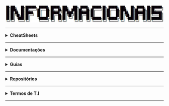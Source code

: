 <div align="Center"> 
<a 
  href="https://github.com/n3ur0cr45h/Informacionais/blob/main/Informacionais.jpg"> <img src="https://raw.githubusercontent.com/n3ur0cr45h/Informacionais/main/Informacionais.jpg">
</a>
</div>

----

<details>
  <summary><b> CheatSheets </b></summary>
<div align="Center"> 
<br>

| Título | Descrição | URL |
|--------|-----------|-----|
| OWASP Deserialization Cheat Sheet                      | Fornece práticas recomendadas e medidas de segurança para proteger sistemas contra vulnerabilidades de desserialização. | [Link](https://cheatsheetseries.owasp.org/cheatsheets/Deserialization_Cheat_Sheet.html) |
| OWASP XML External Entity (XXE) Prevention Cheat Sheet | Oferece técnicas e melhores práticas para prevenir vulnerabilidades de XML External Entity (XXE). | [Link](https://github.com/OWASP/CheatSheetSeries/blob/master/cheatsheets/XML_External_Entity_Prevention_Cheat_Sheet.md) |
| PentestMonkey Reverse Shell Cheat Sheet                | Fornece exemplos de como criar shells reversos em diversos sistemas operacionais, usados em testes de penetração. | [Link](https://web.archive.org/web/20200901140719/http://pentestmonkey.net/cheat-sheet/shells/reverse-shell-cheat-sheet) |
| PayloadsAllTheThings Command Injection Payload List    | Repositório com payloads para explorar falhas de injeção de comandos.                                             | [Link](https://github.com/payloadbox/command-injection-payload-list) |
| OWASP Password Storage Cheat Sheet | Diretrizes sobre como armazenar senhas de forma segura, incluindo técnicas de hashing seguro.                                         | [Link](https://cheatsheetseries.owasp.org/cheatsheets/Password_Storage_Cheat_Sheet.html) |
| PayloadsAllTheThings Reverse Shell Cheat Sheet          | Fornece um conjunto de exemplos de payloads de reverse shell para testes de penetração.                          | [Link](https://github.com/swisskyrepo/PayloadsAllTheThings/blob/master/Methodology%20and%20Resources/Reverse%20Shell%20Cheatsheet.md) |

</div> 
</details>

----

<details>
  <summary><b> Documentações </b></summary>
<div align="Center"> 
<br>

| Título                                | Descrição                                                                              | URL |
|---------------------------------------|----------------------------------------------------------------------------------------|---------------------------------------------------------------------------|
| Como o HTTPS Funciona                 | Explica como o HTTPS funciona e a segurança envolvida.                                 | [Link](https://robertheaton.com/2014/03/27/how-does-https-actually-work/) |
| Comunicação entre PC e Celular        | Guia sobre como usar o Android Debug Bridge (ADB) para comunicação entre PC e celular. | [Link](https://developer.android.com/tools/adb)                           |
| Modificar Fontes de Aplicativos       | Como usar o Android Studio para modificar fontes em aplicativos Android.               | [Link](https://developer.android.com/studio/)                             |
| Engenharia Reversa de APK's           | Ferramenta para engenharia reversa de APK's para análise de segurança.                 | [Link](https://apktool.org/)                                              |
| Desenvolvimento de API                | Ferramenta para o design, documentação e testes de APIs.                               | [Link](https://swagger.io/)                                               |
| Wfuzz                                 | Ferramenta para fuzzing de web applications, muito usada em testes de segurança.       | [Link](https://wfuzz.readthedocs.io/en/latest/)                           |

</div> 
</details>

----

<details>
  <summary><b> Guias </b></summary>
<div align="Center"> 
<br>

| Título                              | Descrição                                                                                                            | URL                                                                                         | 
| ------------------------------------| ---------------------------------------------------------------------------------------------------------------------| --------------------------------------------------------------------------------------------| 
| OWASP Code Review Guide             | Práticas de revisão para códigos-fonte, identificando e corrigindo vulnerabilidades de segurança em aplicações.      | [Link](https://owasp.org/www-project-code-review-guide/)                                    | 
| OWASP PHP Object Injection          | Explica sobre a vulnerabilidade de Injeção de Objetos PHP e como mitigá-la em aplicações.                            | [Link](https://owasp.org/www-community/vulnerabilities/PHP_Object_Injection)                | 
| OWASP Mobile Security Testing Guide | Guia de testes de segurança para aplicações móveis, abordando técnicas e ferramentas para mitigar vulnerabilidades.  | [Link](https://github.com/OWASP/owasp-mastg)                                                | 
| OWASP Web Security Testing Guide    | Documento com práticas e testes de segurança para aplicações web, abordando diferentes tipos de ameaças.             | [Link](https://github.com/OWASP/wstg/)                                                      | 
| Android Manifest Guide              | Guia oficial para trabalhar com o arquivo AndroidManifest.xml, configurando as permissões e componentes da aplicação.| [Link](https://developer.android.com/guide/topics/manifest/manifest-intro)                  | 

</div> 
</details>

----

<details>
  <summary><b> Repositórios </b></summary>
<div align="Center"> 
<br>

| Título | Descrição | URL |  
| --- | --- | --- |  
| HashiCorp Vault | Sistema de gerenciamento de segredos para proteger dados sensíveis, como chaves de API e credenciais. | [Link](https://github.com/hashicorp/vault/) |  
| Duo Labs Secret Bridge | Ferramenta para auxiliar na integração segura de segredos e dados sensíveis entre diferentes serviços. | [Link](https://github.com/duo-labs/secret-bridge/) |  
| Pastebin Scraper | Ferramenta para buscar dados expostos no Pastebin, identificando segredos e credenciais. | [Link](https://github.com/streaak/pastebin-scraper/) |  
| TruffleHog | Ferramenta de segurança que pesquisa repositórios Git para segredos expostos como chaves de API e credenciais. | [Link](https://github.com/trufflesecurity/trufflehog) |  
| Gitleaks | Ferramenta para escanear repositórios Git em busca de segredos expostos e dados sensíveis. | [Link](https://github.com/gitleaks/gitleaks) |  
| LinEnum | Script para escaneamento e coleta de informações de segurança sobre sistemas Linux. | [Link](https://github.com/rebootuser/LinEnum/blob/master/LinEnum.sh) |  
| LinkFinder | Ferramenta para encontrar links e URLs em arquivos JavaScript. | [Link](https://github.com/GerbenJavado/LinkFinder/) |  
| Objection | Framework de segurança para manipular e explorar apps móveis, com foco em bypass de segurança. | [Link](https://github.com/sensepost/objection/) |  
| GTFOBins | Repositório de comandos úteis para explorar sistemas, com foco em bypasses e técnicas de escalonamento de privilégios. | [Link](https://gtfobins.github.io/) |  
| Mobile Security Framework (MobSF) | Framework para análise de segurança de aplicações móveis, incluindo avaliação de risco e vulnerabilidades. | [Link](https://github.com/MobSF/Mobile-Security-Framework-MobSF/) |  
| GraphQL Playground | Interface de desenvolvimento para testar e explorar APIs GraphQL. | [Link](https://github.com/graphql/graphql-playground/) |  
| American Fuzzy Lop (AFL) | Ferramenta de fuzzing para detectar falhas de segurança em softwares. | [Link](https://github.com/google/AFL/) |  
| Wfuzz | Ferramenta de fuzzing para testar aplicações web em busca de vulnerabilidades. | [Link](https://github.com/xmendez/wfuzz/) |  
| Big List of Naughty Strings | Lista de strings potencialmente perigosas, usadas para testar segurança de aplicações. | [Link](https://github.com/minimaxir/big-list-of-naughty-strings/) |  
| FuzzDB | Repositório contendo dicionários e payloads para testes de fuzzing, usados em segurança de aplicativos e infraestrutura. | [Link](https://github.com/fuzzdb-project/fuzzdb/) |  
| Sublist3r | Ferramenta para realizar reconhecimento de subdomínios na web. | [Link](https://github.com/aboul3la/Sublist3r/) |  
| FFUF | Ferramenta de fuzzing para realizar ataques de força bruta em diretórios e arquivos web. | [Link](https://github.com/ffuf/ffuf) |  
| Command Injection Payload List | Lista de payloads para ataques de injeção de comandos em sistemas. | [Link](https://github.com/payloadbox/command-injection-payload-list) |  
| WhatBreach | Ferramenta para verificar vazamentos de dados e credenciais em diferentes fontes. | [Link](https://github.com/Ekultek/WhatBreach) |  
| LeakLooker | Ferramenta para detectar dados sensíveis e credenciais expostas em repositórios. | [Link](https://github.com/woj-ciech/LeakLooker) |  
| Buster | Ferramenta para automação de resolução de CAPTCHA, especialmente usada em testes de segurança. | [Link](https://github.com/sham00n/buster) |  
| Scavenger | Ferramenta de segurança para escanear e identificar informações sensíveis e vulnerabilidades em repositórios. | [Link](https://github.com/rndinfosecguy/Scavenger) |  
| Pwndb | Banco de dados de credenciais comprometidas, utilizado para verificar vazamentos de dados. | [Link](https://github.com/davidtavarez/pwndb) |  
| Social Engineer Toolkit | Conjunto de ferramentas para realizar ataques de engenharia social e testes de segurança em organizações. | [Link](https://github.com/trustedsec/social-engineer-toolkit) |  
| BeEF (Browser Exploitation Framework) | Framework para exploração de navegadores com foco em atacar vulnerabilidades de segurança na web. | [Link](https://github.com/beefproject/beef) |  
| Sysmon Config | Configurações para monitoramento e coleta de dados do Sysmon para análise de segurança. | [Link](https://github.com/SwiftOnSecurity/sysmon-config) |  
| SysmonConfig Export | Configuração XML do Sysmon para exportação e análise. | [Link](https://github.com/ion-storm/sysmon-config/blob/develop/sysmonconfig-export.xml) |  
| qBittorrent Base32 to Base16 Hash Conversion | Guia para converter hashes base32 para base16 no qBittorrent. | [Link](https://github.com/qbittorrent/qBittorrent/wiki/How-to-convert-base32-to-base16-info-hashes) |

</div> 
</details>

----

<details>
  <summary><b> Termos de T.I </b></summary>
<div align="Center"> 
<br>

| Sigla / Termo                 | Descrição                                                                                                                                              |
|-------------------------------|--------------------------------------------------------------------------------------------------------------------------------------------------------|
| AC                             | Corrente Alternada (Energia fornecida através da rede elétrica)                                                                                       |
| ACLs                           | Access Control List                                                                                                                                   |
| ADK                            | Assessment and Deployment Kit - Ferramentas que ajudam os profissionais de TI a implantarem e gerenciarem sistemas operacionais                        |
| ADS                            | Alternate Data Stream                                                                                                                                  |
| AJAX                           | Asynchronous JavaScript                                                                                                                                 |
| APIPA                          | Automatic Private IP Addressing - Quando um cliente não consegue acessar o DHCP, ele se atribui um IP                                                |
| ARM                            | Advanced Risc Machine                                                                                                                                  |
| ARP                            | Address Resolution Protocol                                                                                                                            |
| ASCII                          | American Standard Code for Information Interchange                                                                                                    |
| ATA                            | Advanced Technology Attachment - Padrão de interface para conexão de dispositivos de armazenamento.                                                  |
| AWS                            | Amazon Web Services                                                                                                                                     |
| BAM                            | Background Activity Monitor - Rastreia e gerencia os processos executados em segundo plano                                                            |
| BCP                            | Business Continuity Plan - Sistema de prevenção e recuperação de potenciais ameaças para uma organização                                             |
| BGP                            | Border Gateway Protocol - Gerencia o roteamento dos pacotes entre roteadores - de rede em rede                                                        |
| BIA                            | Business Impact Analysis - Processo que determina e avalia os efeitos potenciais de uma interrupção para operações críticas de negócios                |
| BIOS                           | Basic Input Output System                                                                                                                              |
| BMC                            | Baseboard Management Controller - Controlador que permite o gerenciamento remoto de hardware                                                           |
| BSoD                           | Blue Screen of Death                                                                                                                                   |
| BTU                            | British Thermal Units - Unidade de energia usada para quantificar calor                                                                              |
| BYOD                           | Bring Your Own Device - Funcionários podem usar seus próprios dispositivos pessoais para trabalhar                                                    |
| Botnet                         | Máquinas comprometidas onde o atacante as manipula através de C2 para atacar (DDoS)                                                                   |
| CAPEX                          | Capital Expenditures                                                                                                                                   |
| CAS                            | Column Access Strobe                                                                                                                                   |
| CDP                            | Continuous Data Protection - Sistema de backup e recuperação que garante que os dados são copiados em tempo real                                      |
| CISC                           | Complex Instruction Set Computing                                                                                                                     |
| CMOS                           | Complementary Metal Oxide Semiconductor                                                                                                                |
| CMS                            | Content Management Service                                                                                                                             |
| COOP                           | Continuity of Operations - Prontidão para continuar performando trabalhos importantes, mesmo quando atingido por um evento negativo                   |
| CRU                            | Customer Replaceable Units - Peças facilmente trocáveis pelo cliente                                                                                  |
| CSP                            | Cloud Service Provider                                                                                                                                  |
| DAI                            | Dynamic Address Inspection - Configuração que previne spoofing de endereços na camada 2                                                                |
| DAM                            | Desktop Activity Moderator - Rastreia e registra as atividades do usuário no computador                                                               |
| DAS                            | Direct Attached Storage - Armazenamento conectado diretamente no servidor                                                                             |
| DC                             | Direct Current (Corrente Direta) - Energia fornecida através de baterias                                                                              |
| DC (Servidor)                  | Domain Controller - Processa requisições para autenticar usuários dentro do domínio de rede                                                           |
| DDR                            | Double Data Rate                                                                                                                                       |
| DDoS                           | Distributed Denial of Service - Vários zumbis inundando o alvo para desestabilizá-lo                                                                  |
| DFIR                           | Digital Forensics and Incident Response - Campo que coleciona artefatos de dispositivos digitais para investigar incidentes                             |
| DFSR                           | Distributed File System Replication - Serviço que sincroniza conteúdo de pastas entre servidores                                                      |
| DHCP                           | Dynamic Host Configuration Protocol                                                                                                                    |
| DMA                            | Direct Memory Access - Tecnologia que permite hardwares transferirem dados entre si sem envolver a CPU                                                |
| DNS                            | Domain Name Service                                                                                                                                     |
| DR                             | Disaster Recovery                                                                                                                                       |
| DRAM                           | Dynamic RAM                                                                                                                                           |
| DRM                            | Digital Rights Management - Tecnologia que gerencia e controla dados de usuários não autorizados. (proteção a direitos)                                |
| DS                             | Directory Service - Um banco de dados centralizado na rede, que pode conter pastas compartilhadas, usuários, grupos e etc...                             |
| DSC                            | Desired State Configuration                                                                                                                             |
| DSRM                           | Directory Services Restore Mode                                                                                                                         |
| DoD                            | Department of Defense                                                                                                                                   |
| DoS                            | Denial of Service - Inundação de pacotes para desestabilizar o alvo                                                                                   |
| ECC                            | Error Correcting Code                                                                                                                                   |
| EDR                            | EndPoint Detection and Response                                                                                                                         |
| ESD                            | Electrostatic Discharge - Descarga Eletrostática - Transferência de carga entre dois corpos com diferentes potenciais elétricos                        |
| ESE (Banco de Dados / Sistema Operacional) | Extensible Storage Device                                                                                                                              |
| FAT                            | File Allocation Table - Sistema de Arquivos do Windows, não sendo o padrão mais usado                                                                  |
| FC                             | Fibre Channel - Tecnologia de rede de alta velocidade usada principalmente em armazenamento em rede                                                   |
| FRU                            | Field Replaceable Unit - Peças trocáveis por técnicos/profissionais                                                                                   |
| FTP                            | File Transfer Protocol                                                                                                                                  |
| GPO                            | Group Policy Object - Conjunto de configurações de política de grupo no Windows                                                                        |
| GPT                            | Guid Partition Table                                                                                                                                   |
| GPU                            | Graphical Processing Unit                                                                                                                                 |
| HA                             | High Availability                                                                                                                                       |
| HBA                            | Host Bus Adapter - Adaptador para adicionar mais conexões buses no computador                                                                          |
| HCL                            | Hardware Compatibility Lists - Providencia detalhes sobre hardwares específicos suportados por um SO servidor                                          |
| HDD                            | Hard Disk Drive - Disco rígido, dispositivo de armazenamento de dados magnéticos.                                                                    |
| HID                            | Human Interface Devices - Dispositivos como teclados, mouses...                                                                                       |
| HSM                            | Hierarchical Storage Management - Sistema de gerenciamento de armazenamento hierárquico                                                                |
| HTTP                           | HyperText Transfer Protocol 80 - Protocolo usado na comunicação entre navegador e web server, transfere dados em texto claro                           |
| HTTPS                          | HyperText Transfer Protocol Secure 443 - Utiliza SSL e TLS para criptografar dados e transferir as informações entre navegador e server                |
| HVAC                           | Heating / Ventilation / Air Conditioning                                                                                                               |
| Hypervisor                     | Virtualization Software                                                                                                                                 |
| IC                             | Integrated Circuits - Circuito feito de componentes eletrônicos, como resistores, capacitores e transistores                                            |
| IDE                            | Integrated Drive Electronics - Interface antiga para conexão de dispositivos de armazenamento.                                                        |
| IDF                            | Intermediary Distribution Frame                                                                                                                         |
| IEEE                           | Institute of Electrical and Electronics Engineers                                                                                                       |
| IMAP (E-Mail)                  | Internet Message Access Protocol                                                                                                                       |
| IOPS                           | Input / Output Operations per Second                                                                                                                   |
| IP                             | Internet Protocol                                                                                                                                      |
| IP KVM                         | IP Keyboard, Video, Mouse - Permite controle remoto de um computador ou servidor através da rede                                                     |
| IPMI                           | Intelligent Platform Management Interface - Interface para gerenciamento remoto de hardware de servidores                                              |
| IPSec                          | Internet Protocol Security                                                                                                                             |
| ISO                            | Open Source Interconnection                                                                                                                             |
| IoT                            | Internet of Things                                                                                                                                      |
| JSON                           | JavaScript Object Notation                                                                                                                              |
| KMS                            | Key Management Service - Permite as empresas licenciarem softwares windows dentro da rede                                                             |
| KQL                            | Kibana Query Language                                                                                                                                   |
| KVM                            | Keyboard, Video, Mouse                                                                                                                                  |
| KVM Switch                     | Switch que permite conectar um conjunto de periféricos para controlar múltiplas máquinas                                                                |
| LDAP                           | Lightweight Directory Access Protocol - Protocolo que permite acessar recursos dentro de uma rede                                                     |
| LFF                            | Large Form Factor - Fator de forma grande, geralmente usado para discos rígidos.                                                                       |
| LOLBAS                   | Living Off The Land Binaries, Scripts and Libraries                                                                                                   |
| LOM                       | Lights-Out Management - Tecnologia que permite a administração remota de servidores mesmo quando desligados.                                          |
| LRU                       | Least Recently Used                                                                                                                                   |
| LUN                       | Logical Unit Numbers - Número usado para identificar uma unidade lógica relacionada ao armazenamento de computador                                     |
| MAC                       | Media Access Control                                                                                                                                   |
| MBR                       | Master Boot Record - Primeiro setor de armazenamento que possui dados especiais sobre o SO, usado para iniciar o PC                                  |
| MDF                       | Main Distribution Frame                                                                                                                                 |
| MDM                       | Mobile Device Management - Permite administradores controlarem, protegerem e inserir políticas nos dispositivos móveis                                 |
| MFT                       | Master File Table - Banco de dados no NTFS que armazena informação de todos os arquivos e diretórios no volume NTFS                                    |
| MHz                       | Megahertz                                                                                                                                             |
| MIB                       | Management Information Base - Base de informações de gerenciamento utilizada por protocolos como SNMP.                                               |
| MIME                      | Multipurpose Internet Mail Extensions                                                                                                                 |
| MMC                       | Microsoft Management Console - Framework que hospeda ferramentas administrativas chamadas SNAP-INS                                                    |
| MRU                       | Most Recently Used                                                                                                                                     |
| MTBF                      | Mean Time Between Failures - Normalmente associado a hardware, tempo médio de vida até ocorrer falhas                                                |
| MTTR                      | Mean Time to Repair - Medida de tempo que expressa, em média, quanto tempo leva para componentes voltarem ao normal                                   |
| Multihomed                | Servidor que possui mais de uma placa de rede                                                                                                        |
| NAC                       | Network Access Control - Abordagem de segurança que restringe acesso a recursos na rede                                                               |
| NAS                       | Network Attached Storage - Armazenamento através da rede                                                                                             |
| NAT                       | Network Address Translation                                                                                                                           |
| NEMA                      | National Electronic Manufacturers Association                                                                                                         |
| NFS                       | Network File System - Protocolo que permite usuários em computadores clientes acessarem arquivos na rede                                               |
| NIC                       | Network Interface Card - Placa de Rede usada para conexões                                                                                           |
| NIC Teaming               | Agrupar placas de rede para balancear cargas ou melhorar o throughput                                                                                 |
| NIST                      | National Institute of Standards and Technology                                                                                                        |
| NLA                       | Network Level Authentication - Método de autenticação para conexões remotas no Windows.                                                              |
| NLB                       | Network Load Balancing                                                                                                                                |
| NOS                       | Network Operating System - Sistema operacional focado em gerenciar e facilitar as comunicações entre um grupo de computadores                           |
| NTFS                      | New Technology File System - Sistema de arquivos que possui mais segurança, confiança e capacidade de recuperação                                      |
| NTLM                      | New Technology LAN Manager - Suite de Protocolos de Segurança, ofertados pela Microsoft (SSO)                                                        |
| NTP                       | Network Time Protocol - Protocolo que sincroniza os relógios dos dispositivos na rede, com um relógio de referência                                   |
| OEM Hardware              | Original Equipment Manufacturer Hardware - Hardware produzido por um fabricante original para uso em seus sistemas.                                  |
| OPEX                      | Operating Expenditures                                                                                                                                 |
| OSINT                     | Open Source Intelligence                                                                                                                               |
| OU                        | Organizational Unit - Unidade organizacional, uma unidade dentro de um domínio do Active Directory.                                                  |
| P2P                       | Person to Person                                                                                                                                      |
| P2V                       | Physical To Virtual - Conversão de um computador/servidor físico para um ambiente virtual                                                             |
| PCB                       | Printed Circuit Board                                                                                                                                  |
| PCI                       | Peripheral Component Interconnect - Padrão de placa de expansão antiga                                                                              |
| PCI-X                     | PCI Extended - Melhora das taxas de transferência do PCI                                                                                             |
| PCIe                      | PCI Express - Melhora das taxas de transferência de PCI e PCI-X                                                                                      |
| PKI                       | Public Key Infrastructure - Gerenciamento de criptografia e certificados digitais                                                                    |
| POODLE                    | Padding Oracle on Downgraded Legacy Encryption                                                                                                        |
| POP (E-Mail)              | Post Office Protocol                                                                                                                                   |
| PXE                       | PreBoot Execution Environment - Interface Cliente-Servidor que permite computadores bootarem de uma conexão de rede                                    |
| PnP                       | Plug and Play - Inserir ou retirar um componente com o sistema ativo e ser reconhecido no mesmo instante                                              |
| Power Distribution Unit   | Dispositivo que distribui energia elétrica para equipamentos dentro de um data center                                                                 |
| Powershell DSC            | PowerShell Desired State Configuration - Ferramenta de configuração e gerenciamento de estado desejado do PowerShell.                                  |
| QoS                       | Quality of Service                                                                                                                                     |
| RAID                      | Redundant Array of Inexpensive / Independent Discs                                                                                                   |
| RAM                       | Random Access Memory                                                                                                                                   |
| RATs                      | Remote Access Trojans                                                                                                                                |
| RDP                       | Remote Desktop Protocol - Protocolo para acesso remoto a sistemas Windows.                                                                            |
| RFC                       | Request for Comments - Criação de Padrões                                                                                                              |
| RFID                      | Radio Frequency Identification - Tecnologia de identificação por radiofrequência.                                                                   |
| RID                       | Relative Identifier - Identifica unicamente uma conta ou grupo dentro de um domínio                                                                   |
| RIS                       | Remote Installation Services (Windows Server) - Permite a instalação de sistemas operacionais windows para clientes na rede                           |
| RISC                      | Reduced Instruction Set Computing                                                                                                                     |
| ROM                       | Read Only Memory                                                                                                                                       |
| RPO                       | Recovery Point Objective - Quantidade de recursos que uma empresa recuperará em caso de pane                                                           |
| RR                        | Resource Records - Armazena dados sobre nomes de domínios e endereços IP                                                                             |
| RRAS                      | Routing and Remote Access Service - Suite de serviços de rede do Windows que permitem um servidor performar como um roteador                           |
| RSAT                      | Remote Server Administration Tools - Coleção de funções, ferramentas e MMC que permite gerenciamento de servidores                                    |
| RTO                       | Recovery Time Objective - Avaliação do tempo máximo para restabelecimento de um sistema                                                               |
| Regex                     | Regular Expressions                                                                                                                                   |
| S3 Bucket                 | Simple Storage Service                                                                                                                                 |
| SAM                       | Security Accounts Manager - Gerencia informações dos usuários, incluindo usernames e hashes de senha                                                  |
| SAS                       | Storage Area Networks - Redes de armazenamento                                                                                                        |
| SATA                      | Serial Advanced Technology Attachment - Interface para conexão de dispositivos de armazenamento.                                                    |
| SCCM                      | System Center Configuration Manager - Ferramenta de gerenciamento de configuração e implantação da Microsoft.                                          |
| SCSI                      | Serial Attached SCSI (SAS)                                                                                                                             |
| SCUP                      | System Center Updates Publisher - Ferramenta para publicar atualizações de software no System Center Configuration Manager.                            |
| SDR                       | Single Data Rate                                                                                                                                       |
| SFF                       | Small Form Factor - Fator de forma pequeno, geralmente usado para discos rígidos.                                                                     |
| SIEM                      | Security Information and Event Management                                                                                                              |
| SLA                       | Service Level Agreement - Contrato sobre a expectativa de serviços do fornecedor                                                                     |
| SMB                       | Server Message Block - Protocolo usado para compartilhamento de recursos na rede                                                                     |
| SMP                       | Symmetric Multiprocessing                                                                                                                              |
| SMTP (E-Mail)             | Simple Mail Transfer Protocol                                                                                                                          |
| SNMP                      | Simple Network Management Protocol - Protocolo para monitoramento e gerenciamento de dispositivos de rede.                                            |
| SPL                       | Search Processing Language (Splunk)                                                                                                                   |
| SRAM                      | Static RAM (Mais rápida e mais econômica em relação a energia)                                                                                       |
| SSD                       | Solid State Drive                                                                                                                                      |
| SSH                       | Secure Shell                                                                                                                                           |
| SSHD                      | Solid State Hybrid Drive - Disco híbrido que combina tecnologia de disco rígido e SSD                                                                  |
| SSL                       | Secure Socket Layer - Protocolo de segurança baseado em criptografia, predecessor do TLS                                                               |
| STP                       | Spanning Tree Protocol - Resolve problemas de loop em redes comutadas                                                                                 |
| SWGDE                      | Scientific Workgroup on Digital Evidence                                                                                                               |
| Schema (Banco de Dados)   | Conhecimento de colunas e tipos                                                                                                                        |
| TCP                       | Transmission Control Protocol                                                                                                                          |
| TD                        | Thumb Drive                                                                                                                                           |
| TDL                       | Top Domain Levels - Domínios .com .org .net .mil .gov .beer etc                                                                                       |
| TFTP                       | Trivial File Transfer Protocol - Versão simplificada do FTP. Focado em simplicidade e minimalismo, ao invés de recursos e segurança                   |
| TLS                        | Transport Layer Security - Protocolo de segurança atualmente utilizado nas comunicações de rede                                                        |
| Typed URL                 | URL Digitada Manualmente                                                                                                                               |
| U                         | Rack Unit                                                                                                                                             |
| UDP                       | User Datagram Protocol                                                                                                                                 |
| UEFI                       | Unified Extensible Firmware Interface                                                                                                                  |
| UID     | Unit Identification                                                                                |
| UPS     | Uninterruptible Power Supply: Fornecimento de energia quando há queda de energia                 |
| URL     | Uniform Resource Locator: Localizador uniforme de recursos                                       |
| USB     | Universal Serial Bus: Tecnologia para transferência de dados entre dispositivos                  |
| UUID    | Unique Unique Identifier: Identificador único para objetos em sistemas computacionais           |
| VHD     | Virtual Hard Disk: Disco rígido virtual usado em ambientes de máquinas virtuais                   |
| VLAN    | Virtual Local Area Network: Rede local virtual utilizada para segmentação de redes               |
| VMM     | Virtual Machine Manager: Conjunto de produtos para gerenciar infraestruturas virtualizadas         |
| VNC     | Virtual Network Computing: Protocolo para controle remoto de computadores                        |
| VOIP    | Voice Over IP: Transmissão de voz através de protocolo IP                                        |
| VPN     | Virtual Private Network: Rede privada virtual                                                     |
| VRM     | Voltage Regulator Module: Módulo que regula a voltagem fornecida à CPU                           |
| VSS     | Volume Shadow Copy Service: Serviço do Windows para criar cópias de sombra                       |
| VSS     | Volume Shadow Service: Criação de cópias "point-in-time" para dados                              |
| WBEM    | Web-Based Enterprise Management: Protocolo de gerenciamento baseado em web                       |
| WDS     | Windows Deployment Services: Implantação remota do sistema operacional Windows                    |
| WIM     | Windows Imaging Format: Formato de imagem para implantar sistemas operacionais Windows            |
| WSUS    | Windows Server Update Services: Serviço de gerenciamento de atualizações do Windows               |
| WWNN    | World Wide Node Name: Identificador exclusivo atribuído a um nó em uma rede de fibra             |
| WWPN    | World Wide Port Name: Identificador exclusivo atribuído a uma porta em uma rede de fibra         |
| WWW     | World Wide Web: Rede mundial de informações interconectadas                                        |
| WinRM   | Windows Remote Management: Protocolo de gerenciamento remoto para sistemas Windows                |
| XD      | Execute Disable: Tecnologia de segurança que impede execução de código em áreas não autorizadas |
| XaaS    | Anything As a Service: Modelo onde qualquer serviço de TI pode ser oferecido como serviço na nuvem |
| iDRAC   | Integrated Dell Remote Access: Solução de gerenciamento remoto da Dell para servidores            |
| iDRAC   | Integrated Dell Remote Access Controller: Solução de gerenciamento remoto da Dell para servidores  |
| iLO     | Integrated Lights-Out: Solução de gerenciamento remoto da HP para servidores                     |
| vNIC    | Virtual Network Integrated Card: Placa de rede virtual usada em servidores virtualizados          |
| FSRM    | File Server Resource Manager: Ferramenta para gerenciar recursos de armazenamento no Windows Server |
| DISM    | Deployment Image Servicing and Management: Utilitário para gerenciar imagens de instalação do Windows |
| JBOD    | Just a Bunch of Disks: Configuração onde discos são tratados como um único volume sem redundância |
| LVM     | Logical Volume Management: Sistema usado em Unix/Linux para gerenciar volumes lógicos             |
| VMFS    | Virtual Machine File System: Sistema de arquivos da VMware para máquinas virtuais                 |
| CSV     | Cluster Shared Volumes: Recurso do Windows Server para acesso simultâneo a volumes compartilhados  |
| WoL     | Wake on LAN: Tecnologia que permite ligar um computador remotamente via rede                     |
| RIP     | Routing Information Protocol: Protocolo de roteamento em redes de computadores                     |
| OSPF    | Open Shortest Path First: Protocolo de roteamento para determinar o melhor caminho em redes IP     |
| PAT     | Port Address Translation: Método para tradução de endereços IP e portas                           |
| CIDR    | Classless Inter-Domain Routing: Método de endereçamento IP para melhor uso de endereços            |
| ADFS    | Active Directory Federation Services: Autenticação única e autorização entre serviços confiáveis  |
| OTP     | One Time Password: Senha de uso único para autenticação                                           |
| DAC     | Dynamic Access Control: Controle de acesso com base em atributos dinâmicos de usuários e recursos |
| RBAC    | Role-Based Access Control: Controle de acesso baseado nas funções dos usuários                   |
| MAC     | Mandatory Access Control: Controle de acesso determinado por políticas do administrador           |
| NAC     | Network Access Control: Tecnologia para controlar o acesso à rede                               |
| RADIUS  | Remote Authentication Dial-In User Service: Protocolo de autenticação para controle de acesso     |
| TACACS  | Terminal Access Controller Access Control System: Protocolo de autenticação e autorização         |
| DPI     | Deep Packet Inspection: Técnica para examinar pacotes de dados em profundidade                    |
| SECaaS  | Security as a Service: Modelo de entrega de soluções de segurança como serviço na nuvem            |
| NSGs    | Network Security Groups: Grupos de segurança de rede usados para controlar tráfego em nuvens       |
| DMZ     | Demilitarized Zone: Zona de rede separando redes internas e externas                              |
| CA      | Certificate Authority: Autoridade que emite e revoga certificados digitais                        |
| RA      | Registration Authorities: Entidades que validam informações antes de emitir certificados          |
| IDS     | Intrusion Detection System: Sistema para detectar intrusões em redes ou sistemas                   |
| IPS     | Intrusion Prevention System: Sistema que previne intrusões em tempo real                          |
| HIDS    | Host Intrusion Detection System: Sistema de detecção de intrusões em um dispositivo específico     |
| NIDS    | Network Intrusion Detection System: Sistema de detecção de intrusões na rede                      |
| HIPS    | Host Intrusion Prevention System: Sistema de prevenção de intrusões em um host                   |
| NIPS    | Network Intrusion Prevention System: Sistema de prevenção de intrusões na rede                    |
| DLP     | Data Loss Prevention: Técnicas para evitar a perda de dados sensíveis                            |
| AIP     | Azure Information Protection: Serviço da Microsoft para proteger dados na nuvem                   |
| PCI-DSS | Payment Card Industry Data Security Standard: Padrões de segurança para dados de pagamento        |
| HIPAA   | Health Insurance Portability and Accountability: Lei de proteção de informações de saúde nos EUA   |
| PII     | Personally Identifiable Information: Informações que identificam uma pessoa                       |
| EFS     | Encrypting File System: Recurso do Windows para criptografar arquivos                             |
| FEK     | File Encryption Key: Chave usada para criptografar arquivos individuais                          |
| WSL     | Windows Subsystem for Linux: Permite rodar Linux em um ambiente Windows sem precisar de VM       |
| VQL     | Velociraptor Query Language: Linguagem de consulta personalizada para endpoints                   |
| ITIL    | Information Technology Infrastructure Library: Conjunto de práticas para gerenciamento de TI     |
| HCL     | Hardware Compatibility List: Lista de hardware compatível com sistemas específicos                |
| DTX     | Discontinuous Transmission: Técnica de transmissão de dados com intervalos de inatividade         |
| DCS     | Data Collector Sets: Conjuntos de coletores de dados para análise de desempenho                   |
| TDR     | Time Domain Reflectometer: Dispositivo para localizar falhas em cabos de comunicação              |
| OTDR    | Optical Time Domain Reflectometer: Dispositivo para diagnosticar problemas em fibras ópticas      |
| GPO     | Group Policy Objects: Políticas de configuração aplicáveis em domínios do Windows                |
| WMI     | Windows Management Instrumentation: Infraestrutura de gerenciamento de dispositivos              |
| WQL     | WMI Query Language: Linguagem para consultar informações do WMI                                    |
| NLB     | Network Load Balancing: Recurso para distribuir tráfego de rede entre servidores                  |
| CSR     | Certificate Signing Request: Solicitação de assinatura de certificado digital                    |
| IMAF    | Internet Message Format: Formato e sintaxe para mensagens de e-mail                               |
| BCC     | Blind Carbon Copy: Envio de e-mail para destinatários ocultos                                    |
| SPF     | Sender Policy Framework: Protocolo de autenticação para envio de e-mails                         |
| DKIM    | DomainKeys Identified Mail: Autenticação de e-mails usando assinaturas digitais                   |
| DMARC   | Domain Based Message Authentication, Reporting and Conformance: Autenticação combinada de e-mails |
| S/MIME  | Secure/Multipurpose Internet Mail Extensions: Protocolo de envio de e-mails seguros               |
| SUDO    | Super Users Do: Comando para executar tarefas como superusuário em Unix/Linux                    |
| LTS     | Long Term Support: Versões de software com suporte a longo prazo                                 |
| COW     | Copy on Write: Estratégia de dados onde as cópias são feitas apenas quando há modificação         |
| PAM     | Pluggable Authentication Modules: Sistema de autenticação flexível e modular                    |
| OWASP   | Open Worldwide Application Security Project: Projeto focado na segurança de aplicações            |
| BOLA    | Broken Object Level Authorization: Vulnerabilidade de acesso não autorizado a objetos            |
| BUA     | Broken User Authentication: Falha na autenticação de usuários                                    |
| NVD     | National Vulnerability Database: Banco de dados de vulnerabilidades conhecidas                   |
| DoD     | Department of Defense: Departamento de Defesa dos EUA                                             |
| VDP     | Vulnerability Disclosure Program: Programa para relatar vulnerabilidades de forma estruturada     |
| PIM     | Privileged Identity Management: Gestão de identidades privilegiadas                             |
| PAM     | Privileged Access Management: Gestão de acesso privilegiado                                      |

</div> 
</details>

----

